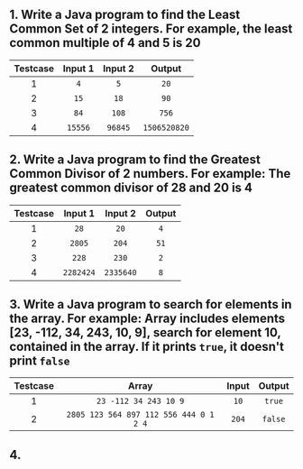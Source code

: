 ## 1. Write a Java program to find the Least Common Set of 2 integers. For example, the least common multiple of 4 and 5 is 20

| Testcase | Input 1 | Input 2 | Output |
| :---: | :---: | :---: | :---: |
| 1 | `4` | `5` | `20` |
| 2 | `15` | `18` | `90` |
| 3 | `84` | `108` | `756` |
| 4 | `15556` | `96845` | `1506520820` |

## 2. Write a Java program to find the Greatest Common Divisor of 2 numbers. For example: The greatest common divisor of 28 and 20 is 4

| Testcase | Input 1 | Input 2 | Output |
| :---: | :---: | :---: | :---: |
| 1 | `28` | `20` | `4` |
| 2 | `2805` | `204` | `51` |
| 3 | `228` | `230` | `2` |
| 4 | `2282424` | `2335640` | `8` |

## 3. Write a Java program to search for elements in the array. For example: Array includes elements [23, -112, 34, 243, 10, 9], search for element 10, contained in the array. If it prints `true`, it doesn't print `false`

| Testcase | Array | Input | Output |
| :---: | :---: | :---: | :---: |
| 1 | `23 -112 34 243 10 9` | `10` | `true` |
| 2 | `2805 123 564 897 112 556 444 0 1 2 4` | `204` | `false` |

## 4. 
